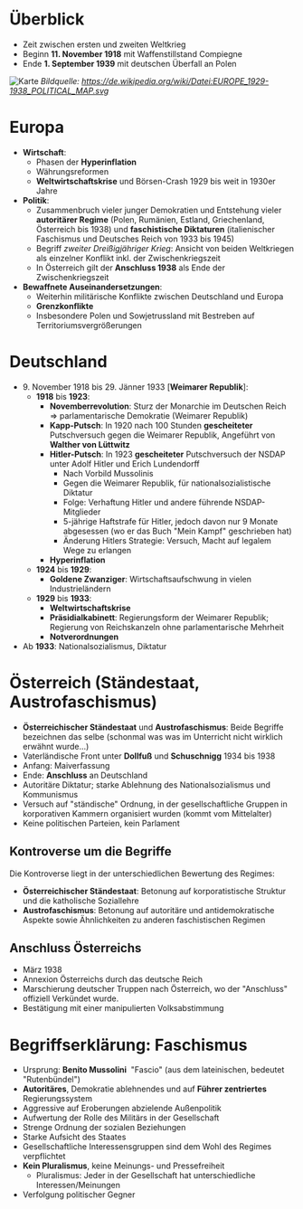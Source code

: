 # Überblick

- Zeit zwischen ersten und zweiten Weltkrieg
- Beginn **11. November 1918** mit Waffenstillstand Compiegne
- Ende **1. September 1939** mit deutschen Überfall an Polen

![Karte](https://upload.wikimedia.org/wikipedia/commons/thumb/9/9f/EUROPE_1929-1938_POLITICAL_MAP.svg/975px-EUROPE_1929-1938_POLITICAL_MAP.svg.png)
*Bildquelle: https://de.wikipedia.org/wiki/Datei:EUROPE_1929-1938_POLITICAL_MAP.svg*

# Europa

- **Wirtschaft**: 
  - Phasen der **Hyperinflation**
  - Währungsreformen
  - **Weltwirtschaftskrise** und Börsen-Crash 1929 bis weit in 1930er Jahre
- **Politik**:
  - Zusammenbruch vieler junger Demokratien und Entstehung vieler **autoritärer Regime** (Polen, Rumänien, Estland, Griechenland, Österreich bis 1938) und **faschistische Diktaturen** (italienischer Faschismus und Deutsches Reich von 1933 bis 1945)
  - Begriff *zweiter Dreißigjähriger Krieg*: Ansicht von beiden Weltkriegen als einzelner Konflikt inkl. der Zwischenkriegszeit
  - In Österreich gilt der **Anschluss 1938** als Ende der Zwischenkriegszeit
- **Bewaffnete Auseinandersetzungen**:
  - Weiterhin militärische Konflikte zwischen Deutschland und Europa
  - **Grenzkonflikte**
  - Insbesondere Polen und Sowjetrussland mit Bestreben auf Territoriumsvergrößerungen

# Deutschland
- 9\. November 1918 bis 29. Jänner 1933 [**Weimarer Republik**]: 
  - **1918** bis **1923**: 
    - **Novemberrevolution**: Sturz der Monarchie im Deutschen Reich $\Rightarrow$ parlamentarische Demokratie (Weimarer Republik)
    - **Kapp-Putsch**: In 1920 nach 100 Stunden **gescheiteter** Putschversuch gegen die Weimarer Republik, Angeführt von **Walther von Lüttwitz**
    - **Hitler-Putsch**: In 1923 **gescheiteter** Putschversuch der NSDAP unter Adolf Hitler und Erich Lundendorff
      - Nach Vorbild Mussolinis
      - Gegen die Weimarer Republik, für nationalsozialistische Diktatur
      - Folge: Verhaftung Hitler und andere führende NSDAP-Mitglieder 
      - 5-jährige Haftstrafe für Hitler, jedoch davon nur 9 Monate abgesessen (wo er das Buch "Mein Kampf" geschrieben hat)
      - Änderung Hitlers Strategie: Versuch, Macht auf legalem Wege zu erlangen
    - **Hyperinflation**
  - **1924** bis **1929**:
    - **Goldene Zwanziger**: Wirtschaftsaufschwung in vielen Industrieländern
  - **1929** bis **1933**:
    - **Weltwirtschaftskrise**
    - **Präsidialkabinett**: Regierungsform der Weimarer Republik; Regierung von Reichskanzeln ohne parlamentarische Mehrheit
    - **Notverordnungen**
- Ab **1933**: Nationalsozialismus, Diktatur

# Österreich (Ständestaat, Austrofaschismus)

- **Österreichischer Ständestaat** und **Austrofaschismus**: Beide Begriffe bezeichnen das selbe (schonmal was was im Unterricht nicht wirklich erwähnt wurde...)
- Vaterländische Front unter **Dollfuß** und **Schuschnigg** 1934 bis 1938
- Anfang: Maiverfassung
- Ende: **Anschluss** an Deutschland
- Autoritäre Diktatur; starke Ablehnung des Nationalsozialismus und Kommunismus
- Versuch auf "ständische" Ordnung, in der gesellschaftliche Gruppen in korporativen Kammern organisiert wurden (kommt vom Mittelalter)
- Keine politischen Parteien, kein Parlament

## Kontroverse um die Begriffe
Die Kontroverse liegt in der unterschiedlichen Bewertung des Regimes:
- **Österreichischer Ständestaat**: Betonung auf korporatistische Struktur und die katholische Soziallehre
- **Austrofaschismus**: Betonung auf autoritäre und antidemokratische Aspekte sowie Ähnlichkeiten zu anderen faschistischen Regimen

## Anschluss Österreichs
- März 1938
- Annexion Österreichs durch das deutsche Reich
- Marschierung deutscher Truppen nach Österreich, wo der "Anschluss" offiziell Verkündet wurde.
- Bestätigung mit einer manipulierten Volksabstimmung

# Begriffserklärung: Faschismus

- Ursprung: **Benito Mussolini** ​ "Fascio" (aus dem lateinischen, bedeutet "Rutenbündel")
- **Autoritäres**, Demokratie ablehnendes und auf **Führer zentriertes** Regierungssystem
- Aggressive auf Eroberungen abzielende Außenpolitik
- Aufwertung der Rolle des Militärs in der Gesellschaft
- Strenge Ordnung der sozialen Beziehungen
- Starke Aufsicht des Staates
- Gesellschaftliche Interessensgruppen sind dem Wohl des Regimes verpflichtet
- **Kein Pluralismus**, keine Meinungs- und Pressefreiheit
  - Pluralismus: Jeder in der Gesellschaft hat unterschiedliche Interessen/Meinungen
- Verfolgung politischer Gegner